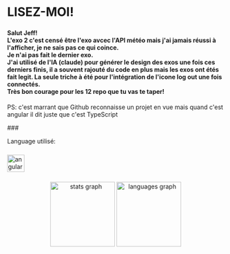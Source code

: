 <h1 align="left">LISEZ-MOI!</h1>

###

<h4 align="left">Salut Jeff!<br>L'exo 2 c'est censé être l'exo avcec l'API météo mais j'ai jamais réussi à l'afficher, je ne sais pas ce qui coince.<br>Je n'ai pas fait le dernier exo. <br> J'ai utilisé de l'IA (claude) pour générer le design des exos une fois ces derniers finis, il a souvent rajouté du code en plus mais les exos ont étés fait legit. La seule triche à été pour l'intégration de l'icone log out une fois connectés. <br> Très bon courage pour les 12 repo que tu vas te taper!</h4>
<p>PS: c'est marrant que Github reconnaisse un projet en vue mais quand c'est angular il dit juste que c'est TypeScript</p>
###

<p align="left">Language utilisé:</p>

###

<div align="left">
  <img src="https://cdn.jsdelivr.net/gh/devicons/devicon/icons/angularjs/angularjs-original.svg" height="40" alt="angularjs logo"  />
</div>

###

<div align="center">
  <img src="https://github-readme-stats.vercel.app/api?username=Siixo&hide_title=false&hide_rank=false&show_icons=true&include_all_commits=true&count_private=true&disable_animations=false&theme=dracula&locale=en&hide_border=false&order=1" height="150" alt="stats graph"  />
  <img src="https://github-readme-stats.vercel.app/api/top-langs?username=Siixo&locale=en&hide_title=false&layout=compact&card_width=320&langs_count=5&theme=dracula&hide_border=false&order=2" height="150" alt="languages graph"  />
</div>

###
